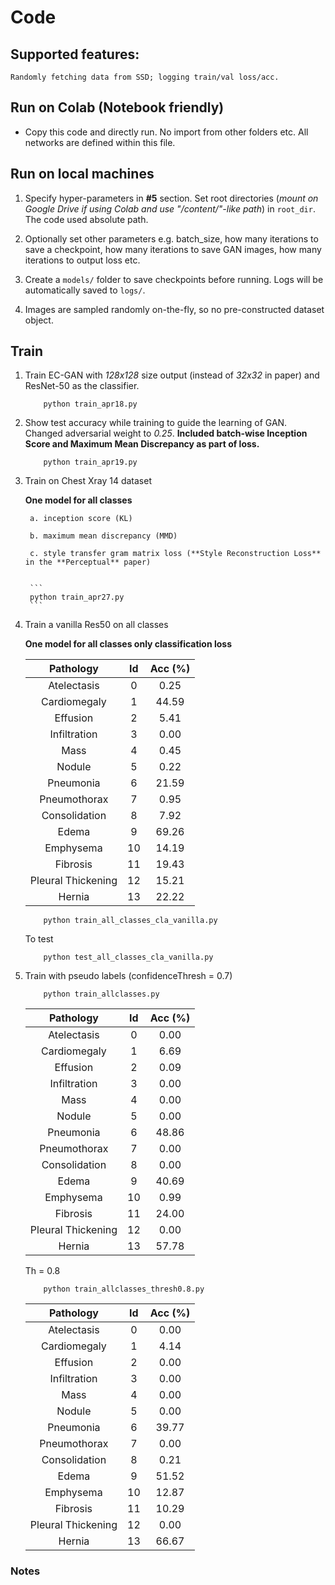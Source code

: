 # Code


## Supported features:
    Randomly fetching data from SSD; logging train/val loss/acc.

## Run on Colab (Notebook friendly)

* Copy this code and directly run. No import from other folders etc. All networks are defined within this file.

## Run on local machines
1. Specify hyper-parameters in **#5** section. Set root directories (*mount on Google Drive if using Colab and use "/content/"-like path*) in `root_dir`. The code used absolute path. 

2. Optionally set other parameters e.g. batch_size, how many iterations to save a checkpoint, how many iterations to save GAN images, how many iterations to output loss etc.

3. Create a `models/` folder to save checkpoints before running. Logs will be automatically saved to `logs/`.

4. Images are sampled randomly on-the-fly, so no pre-constructed dataset object. 



## Train 

1. Train EC-GAN with *128x128* size output (instead of *32x32* in paper) and ResNet-50 as the classifier.
	```
		python train_apr18.py
	```


2. Show test accuracy while training to guide the learning of GAN. Changed adversarial weight to *0.25*. **Included batch-wise Inception Score and Maximum Mean Discrepancy as part of loss.**

	```
		python train_apr19.py
	```

3. Train on Chest Xray 14 dataset 

    **One model for all classes**
    
	    a. inception score (KL)
	
	    b. maximum mean discrepancy (MMD)
	
	    c. style transfer gram matrix loss (**Style Reconstruction Loss** in the **Perceptual** paper)
 
 
	    ```
		python train_apr27.py
	    ```


4. Train a vanilla Res50 on all classes 

    **One model for all classes only classification loss**
    
    
	| Pathology | Id   |  Acc (%)  | 
	|:-:|:-:|:-:|
	| Atelectasis     | 0 | 0.25 |
	| Cardiomegaly | 1 | 44.59  |
	| Effusion | 2 | 5.41 |
	| Infiltration | 3 | 0.00 |
	| Mass | 4 | 0.45 |
	| Nodule | 5 | 0.22 |
	| Pneumonia | 6 | 21.59  |
	| Pneumothorax | 7 | 0.95 |
	| Consolidation | 8 | 7.92  |
	| Edema | 9 | 69.26 | 
	| Emphysema | 10 |  14.19 |
	| Fibrosis | 11 | 19.43 |
	| Pleural Thickening | 12 | 15.21  |
	| Hernia | 13 | 22.22 |


 
 
	```
		python train_all_classes_cla_vanilla.py
	```

	To test
	```
		python test_all_classes_cla_vanilla.py
	```

5. Train with pseudo labels (confidenceThresh = 0.7)


	```
		python train_allclasses.py
	```




	| Pathology | Id   |  Acc (%)  | 
	|:-:|:-:|:-:|
	| Atelectasis     | 0 | 0.00 |
	| Cardiomegaly | 1 | 6.69  |
	| Effusion | 2 | 0.09 |
	| Infiltration | 3 | 0.00 |
	| Mass | 4 | 0.00 |
	| Nodule | 5 | 0.00 |
	| Pneumonia | 6 | 48.86  |
	| Pneumothorax | 7 | 0.00 |
	| Consolidation | 8 | 0.00  |
	| Edema | 9 | 40.69 | 
	| Emphysema | 10 |  0.99 |
	| Fibrosis | 11 | 24.00 |
	| Pleural Thickening | 12 | 0.00  |
	| Hernia | 13 | 57.78 |

   	Th = 0.8
	```
		python train_allclasses_thresh0.8.py
	```

	
	| Pathology | Id   |  Acc (%)  | 
	|:-:|:-:|:-:|
	| Atelectasis     | 0 | 0.00 |
	| Cardiomegaly | 1 | 4.14  |
	| Effusion | 2 | 0.00 |
	| Infiltration | 3 | 0.00 |
	| Mass | 4 | 0.00 |
	| Nodule | 5 | 0.00 |
	| Pneumonia | 6 | 39.77  |
	| Pneumothorax | 7 | 0.00 |
	| Consolidation | 8 | 0.21  |
	| Edema | 9 | 51.52 | 
	| Emphysema | 10 |  12.87 |
	| Fibrosis | 11 | 10.29 |
	| Pleural Thickening | 12 | 0.00  |
	| Hernia | 13 | 66.67 |
	
	

### Notes
